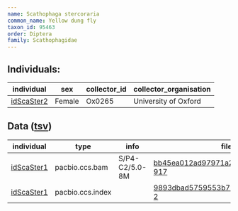 ```yaml
---
name: Scathophaga stercoraria
common_name: Yellow dung fly
taxon_id: 95463
order: Diptera
family: Scathophagidae
---
```


## Individuals:

| individual | sex | collector_id | collector_organisation |
| ---------- | --- | ------------ | ---------------------- |
| [idScaSter2](idScaSter2.md) | Female | Ox0265 | University of Oxford |

## Data ([tsv](Scathophaga_stercoraria_data.tsv))

| individual | type | info | file |
| ---------- | ---- | ---- | ---- |
| [idScaSter1](idScaSter1.md) | pacbio.ccs.bam | S/P4-C2/5.0-8M | [bb45ea012ad97971a2c53fcff06002ac-917](https://darwin.cog.sanger.ac.uk/insects/Scathophaga_stercoraria/idScaSter1/genomic_data/pacbio/m64094_200118_121121.ccs.bam) |
| [idScaSter1](idScaSter1.md) | pacbio.ccs.index |  | [9893dbad5759553b75b24dfb593ddab5-2](https://darwin.cog.sanger.ac.uk/insects/Scathophaga_stercoraria/idScaSter1/genomic_data/pacbio/m64094_200118_121121.ccs.bam.pbi) |
